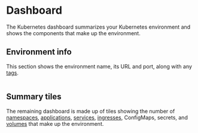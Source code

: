 # Dashboard

The Kubernetes dashboard summarizes your Kubernetes environment and shows the components that make up the environment.&#x20;

## Environment info

This section shows the environment name, its URL and port, along with any [tags](../../admin/environments/tags.md#tagging-an-environment).

<figure><img src="..//assets/2.15-kubernetes_env_info.png" alt=""><figcaption></figcaption></figure>

## Summary tiles

The remaining dashboard is made up of tiles showing the number of [namespaces](namespaces/), [applications](applications/), [services](networking/services.md), [ingresses](networking/ingresses/), ConfigMaps, secrets, and [volumes](volumes/) that make up the environment.

<figure><img src="..//assets/2.19-kubernetes-dashboard-tiles.png" alt=""><figcaption></figcaption></figure>
